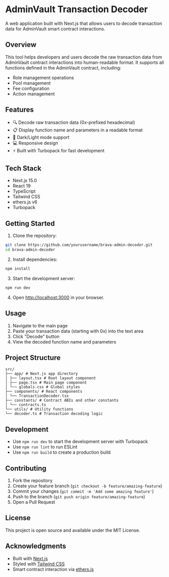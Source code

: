 # AdminVault Transaction Decoder

A web application built with Next.js that allows users to decode transaction data for AdminVault smart contract interactions.

## Overview

This tool helps developers and users decode the raw transaction data from AdminVault contract interactions into human-readable format. It supports all functions defined in the AdminVault contract, including:

- Role management operations
- Pool management
- Fee configuration
- Action management

## Features

- 🔍 Decode raw transaction data (0x-prefixed hexadecimal)
- 📋 Display function name and parameters in a readable format
- 🎨 Dark/Light mode support
- 💻 Responsive design
- ⚡ Built with Turbopack for fast development

## Tech Stack

- Next.js 15.0
- React 19
- TypeScript
- Tailwind CSS
- ethers.js v6
- Turbopack

## Getting Started

1. Clone the repository:
```bash
git clone https://github.com/yourusername/brava-admin-decoder.git
cd brava-admin-decoder
```

2. Install dependencies:
```bash
npm install
```

3. Start the development server:
```bash
npm run dev
```


4. Open [http://localhost:3000](http://localhost:3000) in your browser.

## Usage

1. Navigate to the main page
2. Paste your transaction data (starting with 0x) into the text area
3. Click "Decode" button
4. View the decoded function name and parameters

## Project Structure
```
src/
├── app/ # Next.js app directory
│ ├── layout.tsx # Root layout component
│ ├── page.tsx # Main page component
│ └── globals.css # Global styles
├── components/ # React components
│ └── TransactionDecoder.tsx
├── constants/ # Contract ABIs and other constants
│ └── contracts.ts
└── utils/ # Utility functions
└── decoder.ts # Transaction decoding logic
```


## Development

- Use `npm run dev` to start the development server with Turbopack
- Use `npm run lint` to run ESLint
- Use `npm run build` to create a production build

## Contributing

1. Fork the repository
2. Create your feature branch (`git checkout -b feature/amazing-feature`)
3. Commit your changes (`git commit -m 'Add some amazing feature'`)
4. Push to the branch (`git push origin feature/amazing-feature`)
5. Open a Pull Request

## License

This project is open source and available under the MIT License.

## Acknowledgments

- Built with [Next.js](https://nextjs.org/)
- Styled with [Tailwind CSS](https://tailwindcss.com/)
- Smart contract interaction via [ethers.js](https://docs.ethers.org/v6/)